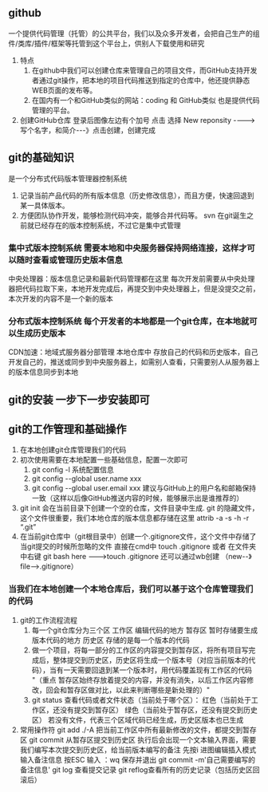 ## github
一个提供代码管理（托管）的公共平台，我们以及众多开发者，会把自己生产的组件/类库/插件/框架等托管到这个平台上，供别人下载使用和研究
1. 特点
   1. 在github中我们可以创建仓库来管理自己的项目文件，而GitHub支持开发者通过git操作，把本地的项目代码推送到指定的仓库中，他还提供静态WEB页面的发布等。
   2. 在国内有一个和GitHub类似的网站：coding 和 GitHub类似 也是提供代码管理的平台。
2. 创建GitHub仓库
     登录后图像左边有个加号 点击 选择 New reponsity ---->写个名字，和简介---》点击创建，创建完成
## git的基础知识
 是一个分布式代码版本管理器控制系统
1. 记录当前产品代码的所有版本信息（历史修改信息），而且方便，快速回退到某一具体版本。
2. 方便团队协作开发，能够检测代码冲突，能够合并代码等。
svn 在git诞生之前就已经存在的版本控制系统，不过它是集中式管理
### 集中式版本控制系统 需要本地和中央服务器保持网络连接，这样才可以随时查看或管理历史版本信息
中央处理器：版本信息记录和最新代码管理都在这里
每次开发前需要从中央处理器把代码拉取下来，本地开发完成后，再提交到中央处理器上，但是没提交之前，本次开发的内容不是一个新的版本
### 分布式版本控制系统  每个开发者的本地都是一个git仓库，在本地就可以生成历史版本
CDN加速：地域式服务器分部管理
本地仓库中 存放自己的代码和历史版本，自己开发自己的，推送或同步到中央服务器上，如需别人查看，只需要别人从服务器上的版本信息同步到本地
## git的安装  一步下一步安装即可
## git的工作管理和基础操作
1. 在本地创建git仓库管理我们的代码
2. 初次使用需要在本地配置一些基础信息，配置一次即可
   1. git config -l  系统配置信息
   2. git config --global user.name xxx
   3. git config --global user.email xxx
   建议与GitHub上的用户名和邮箱保持一致（这样以后像GitHub推送内容的时候，能够展示出是谁推荐的）
3. git init 会在当前目录下创建一个空的仓库，文件目录中生成. git 的隐藏文件，这个文件很重要，我们本地仓库的版本信息都存储在这里 attrib -a -s -h -r “.git”
4. 在当前git仓库中（git根目录中）创建一个.gitignore文件，这个文件中存储了当git提交的时候所忽略的文件  直接在cmd中 touch .gitignore 或者 在文件夹中右键 git bash here --->touch .gitignore 还可以通过wb创建 （new--》file-->.gitignore）
### 当我们在本地创建一个本地仓库后，我们可以基于这个仓库管理我们的代码
1. git的工作流程流程
   1. 每一个git仓库分为三个区
       工作区 编辑代码的地方
       暂存区 暂时存储要生成版本代码的地方
       历史区 存储的是每一个版本的代码
   2. 做一个项目，将每一部分的工作区的内容提交到暂存区，将所有项目写完成后，整体提交到历史区，历史区将生成一个版本号（对应当前版本的代码），当有一天需要回退到某一个版本时，用代码覆盖现有工作区的代码  "（重点 暂存区始终存放着提交的内容，并没有消失，以后工作区内容修改，回会和暂存区做对比，以此来判断哪些是新处理的）"
   3. git status 查看代码或者文件状态（当前处于哪个区）：
        红色（当前处于工作区，还没有提交到暂存区） 
        绿色（当前处于暂存区，还没有提交到历史区）
        若没有文件，代表三个区域代码已经生成，历史区版本也已生成
2. 常用操作符
   git add ./-A   把当前工作区中所有最新修改的文件，都提交到暂存区
   git commit  从暂存区提交到历史区 执行后会出现一个文本输入界面，需要我们编写本次提交到历史区，给当前版本编写的备注 
            先按i 进图编辑插入模式 
            输入备注信息 
            按ESC 
            输入 ：wq 保存并退出
   git commit -m'自己需要编写的备注信息'
   git log 查看提交记录
   git reflog查看所有的历史记录（包括历史区回滚后）

